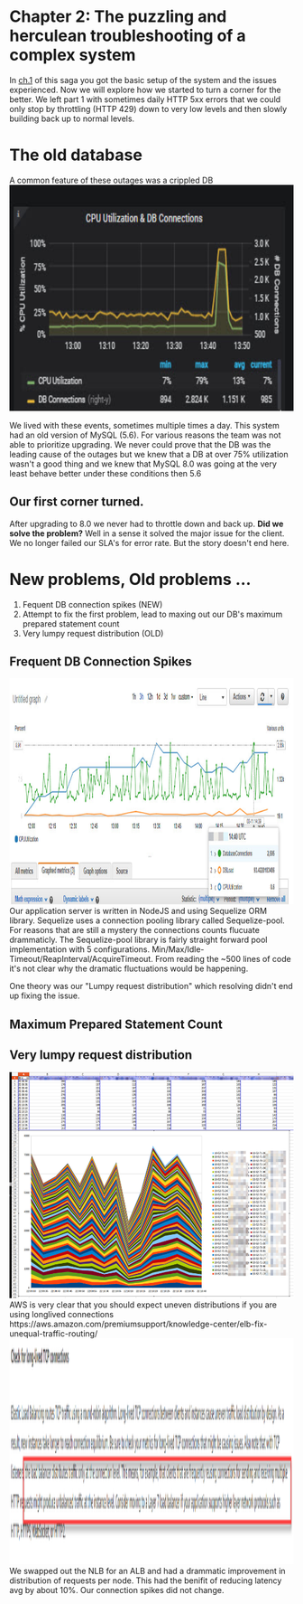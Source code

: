 # Chapter 2: The puzzling and herculean troubleshooting of a complex system
In [ch.1](./connection_behavior.md) of this saga you got the basic setup of the system and the issues experienced. Now we will explore how we started to turn a corner for the better. We left part 1 with sometimes daily HTTP 5xx errors that we could only stop by throttling (HTTP 429) down to very low levels and then slowly building back up to normal levels.

# The old database
A common feature of these outages was a crippled DB <img src="https://github.com/Heraclitus/wiki/blob/master/aws/crippled-db.jpg" height="400"/>

We lived with these events, sometimes multiple times a day. This system had an old version of MySQL (5.6). For various reasons the team was not able to prioritize upgrading. We never could prove that the DB was the leading cause of the outages but we knew that a DB at over 75% utilization wasn't a good thing and we knew that MySQL 8.0 was going at the very least behave better under these conditions then 5.6

## Our first corner turned. 
After upgrading to 8.0 we never had to throttle down and back up. **Did we solve the problem?** Well in a sense it solved the major issue for the client. We no longer failed our SLA's for error rate. But the story doesn't end here.

# New problems, Old problems ...
1. Fequent DB connection spikes (NEW) 
2. Attempt to fix the first problem, lead to maxing out our DB's maximum prepared statement count
3. Very lumpy request distribution (OLD) 


## Frequent DB Connection Spikes
<img src="https://github.com/Heraclitus/wiki/blob/master/aws/frequent-db-connection-spikes.jpg" height="400"/>
Our application server is written in NodeJS and using Sequelize ORM library. Sequelize uses a connection pooling library called Sequelize-pool. For reasons that are still a mystery the connections counts flucuate drammaticly. The Sequelize-pool library is fairly straight forward pool implementation with 5 configurations. Min/Max/Idle-Timeout/ReapInterval/AcquireTimeout. From reading the ~500 lines of code it's not clear why the dramatic fluctuations would be happening.  

One theory was our "Lumpy request distribution" which resolving didn't end up fixing the issue.

## Maximum Prepared Statement Count


## Very lumpy request distribution
<img src="https://github.com/Heraclitus/wiki/blob/master/aws/lumpy-nlb.jpg" height="400"/>
AWS is very clear that you should expect uneven distributions if you are using longlived connections https://aws.amazon.com/premiumsupport/knowledge-center/elb-fix-unequal-traffic-routing/
<img src="https://github.com/Heraclitus/wiki/blob/master/aws/aws-lb-lumpy.png" height="400"/>
We swapped out the NLB for an ALB and had a drammatic improvement in distribution of requests per node. This had the benifit of reducing latency avg by about 10%. Our connection spikes did not change. 




